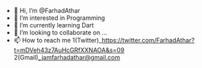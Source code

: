 - 👋 Hi, I’m @FarhadAthar
- 👀 I’m interested in Programming
- 🌱 I’m currently learning Dart
- 💞️ I’m looking to collaborate on ...
- 📫 How to reach me 
1(Twitter)_https://twitter.com/FarhadAthar?t=mDVeh43z7AuHcGRfXXNAOA&s=09
2(Gmail)_jamfarhadathar@gmail.com 

<!---
JamFarhad/JamFarhad is a ✨ special ✨ repository because its `README.md` (this file) appears on your GitHub profile.
You can click the Preview link to take a look at your changes.
--->
